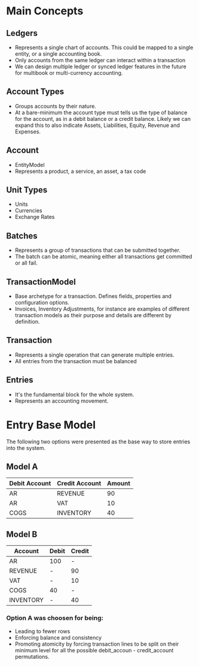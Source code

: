 # Main Concepts

## Ledgers
* Represents a single chart of accounts. This could be mapped to a single entity, or a single accounting book.
* Only accounts from the same ledger can interact within a transaction
* We can design multiple ledger or synced ledger features in the future for multibook or multi-currency accounting.

## Account Types
* Groups accounts by their nature.
* At a bare-minimum the account type must tells us the type of balance for the account, as in a debit balance or a credit balance. Likely we can expand this to also indicate Assets, Liabilities, Equity, Revenue and Expenses.

## Account
* EntityModel
* Represents a product, a service, an asset, a tax code

## Unit Types
* Units
* Currencies
* Exchange Rates

## Batches
* Represents a group of transactions that can be submitted together.
* The batch can be atomic, meaning either all transactions get committed or all fail.

## TransactionModel
* Base archetype for a transaction. Defines fields, properties and configuration options. 
* Invoices, Inventory Adjustments, for instance are examples of different transaction models as their purpose and details are different by definition.

## Transaction
* Represents a single operation that can generate multiple entries.
* All entries from the transaction must be balanced

## Entries
* It's the fundamental block for the whole system.
* Represents an accounting movement.


# Entry Base Model

The following two options were presented as the base way to store entries into the system.

## Model A

| Debit Account | Credit Account | Amount |
|---|---|---|
| AR | REVENUE | 90 |
| AR | VAT | 10 |
| COGS | INVENTORY | 40 |

## Model B

| Account | Debit | Credit |
|---|---|---|
| AR |100 |- |
| REVENUE |- |90 |
| VAT | -|10 |
| COGS |40 |- |
| INVENTORY |- |40 |

### Option A was choosen for being:

* Leading to fewer rows
* Enforcing balance and consistency
* Promoting atomicity by forcing transaction lines to be split on their minimum level for all the possible debit_accoun - credit_account permutations.